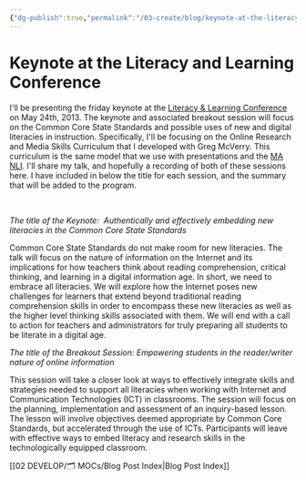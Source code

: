 ```yaml
---
{"dg-publish":true,"permalink":"/03-create/blog/keynote-at-the-literacy-and-learning-conference/","title":"Keynote at the Literacy and Learning Conference","tags":["literacy","online-collaborative-inquiry","online-content-construction","online-reading-comprehension","technology"]}
---
```


# Keynote at the Literacy and Learning Conference

I'll be presenting the friday keynote at the [Literacy & Learning Conference](http://www.bloomu.edu/literacy) on May 24th, 2013. The keynote and associated breakout session will focus on the Common Core State Standards and possible uses of new and digital literacies in instruction. Specifically, I'll be focusing on the Online Research and Media Skills Curriculum that I developed with Greg McVerry. This curriculum is the same model that we use with presentations and the [MA NLI](http://mnli.org/). I'll share my talk, and hopefully a recording of both of these sessions here. I have included in below the title for each session, and the summary that will be added to the program.

 

_The title of the Keynote:  Authentically and effectively embedding new literacies in the Common Core State Standards_

Common Core State Standards do not make room for new literacies. The talk will focus on the nature of information on the Internet and its implications for how teachers think about reading comprehension, critical thinking, and learning in a digital information age. In short, we need to embrace all literacies. We will explore how the Internet poses new challenges for learners that extend beyond traditional reading comprehension skills in order to encompass these new literacies as well as the higher level thinking skills associated with them. We will end with a call to action for teachers and administrators for truly preparing all students to be literate in a digital age.

_The title of the Breakout Session: Empowering students in the reader/writer nature of online information_

This session will take a closer look at ways to effectively integrate skills and strategies needed to support all literacies when working with Internet and Communication Technologies (ICT) in classrooms. The session will focus on the planning, implementation and assessment of an inquiry-based lesson. The lesson will involve objectives deemed appropriate by Common Core Standards, but accelerated through the use of ICTs. Participants will leave with effective ways to embed literacy and research skills in the technologically equipped classroom.

[[02 DEVELOP/🗂️ MOCs/Blog Post Index\|Blog Post Index]]